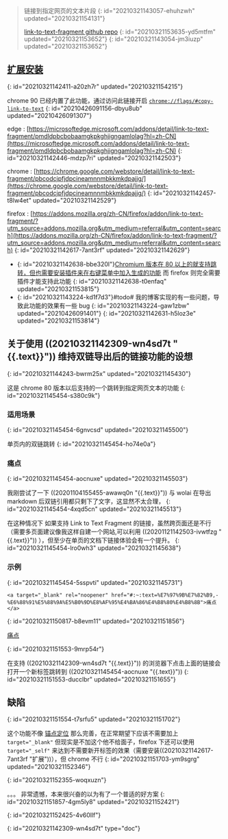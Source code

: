 > 链接到指定网页的文本片段
> {: id="20210321143057-ehuhzwh" updated="20210321154131"}
>
> [link-to-text-fragment github repo](https://github.com/GoogleChromeLabs/link-to-text-fragment)
> {: id="20210321153635-yd5mtfm" updated="20210321153652"}
{: id="20210321143054-jm3iuzp" updated="20210321153652"}

## [扩展安装](https://github.com/GoogleChromeLabs/link-to-text-fragment#installation)
{: id="20210321142411-a20zh7r" updated="20210321154215"}

chrome 90 已经内置了此功能，通过访问此链接开启 [`chrome://flags/#copy-link-to-text`](chrome://flags/#copy-link-to-text)
{: id="20210426091156-dbyu8ub" updated="20210426091307"}

edge : [https://microsoftedge.microsoft.com/addons/detail/link-to-text-fragment/pmdldpbcbobaamgkpkghjigngamlolag?hl=zh-CN](https://microsoftedge.microsoft.com/addons/detail/link-to-text-fragment/pmdldpbcbobaamgkpkghjigngamlolag?hl=zh-CN)
{: id="20210321142446-mdzp7ri" updated="20210321142503"}

chrome : [https://chrome.google.com/webstore/detail/link-to-text-fragment/pbcodcjpfjdpcineamnnmbkkmkdpajjg/](https://chrome.google.com/webstore/detail/link-to-text-fragment/pbcodcjpfjdpcineamnnmbkkmkdpajjg/)
{: id="20210321142457-t8lw4et" updated="20210321142529"}

firefox : [https://addons.mozilla.org/zh-CN/firefox/addon/link-to-text-fragment/?utm_source=addons.mozilla.org&utm_medium=referral&utm_content=search](https://addons.mozilla.org/zh-CN/firefox/addon/link-to-text-fragment/?utm_source=addons.mozilla.org&utm_medium=referral&utm_content=search)
{: id="20210321142617-7ant3rf" updated="20210321142629"}

- {: id="20210321142638-bbe320l"}[Chromium 版本在 80 以上的就支持跳转，但也需要安装插件来在右键菜单中加入生成的功能](https://sspai.com/post/61081#:~:text=%E5%88%86%E4%BA%AB%E4%B8%8E%E6%8E%A5%E6%94%B6%E5%8F%8C%E6%96%B9%E9%83%BD%E5%BF%85%E9%A1%BB%E4%BD%BF%E7%94%A8%20Chrome%2080%20%E5%8F%8A%E4%BB%A5%E4%B8%8A%E7%89%88%E6%9C%AC%E7%9A%84%E6%B5%8F%E8%A7%88%E5%99%A8%EF%BC%8C%E6%89%8D%E8%83%BD%E7%9C%8B%E5%88%B0%E7%94%9F%E6%88%90%E7%9A%84%E5%B8%A6%E6%9C%89%E9%AB%98%E4%BA%AE%E6%96%87%E6%9C%AC%E6%98%BE%E7%A4%BA%E6%95%88%E6%9E%9C%E7%9A%84%E9%A1%B5%E9%9D%A2%E3%80%82) 而 firefox 则完全需要插件才能支持此功能
  {: id="20210321142638-t0enfaq" updated="20210321153815"}
- {: id="20210321143224-kd1f7d3"}#todo# 我的博客实现的有一些问题，导致此功能的效果有一些 bug
  {: id="20210321143224-gaw1zbw" updated="20210426091401"}
{: id="20210321142631-h5loz3e" updated="20210321153814"}

## 关于使用 ((20210321142309-wn4sd7t "{{.text}}"))  维持双链导出后的链接功能的设想
{: id="20210321144243-bwrm25x" updated="20210321145430"}

这是 chrome 80 版本以后支持的一个跳转到指定网页文本的功能
{: id="20210321145454-s380c9k"}

### 适用场景
{: id="20210321145454-6gnvcsd" updated="20210321145500"}

单页内的双链跳转
{: id="20210321145454-ho74e0a"}

### 痛点
{: id="20210321145454-aocnuxe" updated="20210321145503"}

我刚尝试了一下 ((20201104155455-awawq0n "{{.text}}")) 与 wolai 在导出 markdown 后双链引用都只剩下了文字，这显然不太合理，
{: id="20210321145454-4xqd5cn" updated="20210321145513"}

在这种情况下 如果支持 Link to Text Fragment 的链接，虽然跨页面还是不行（需要多页面建议像我这样自建一个网站,可以利用 ((20201121142503-ivwtfzg "{{.text}}"))  ），但至少在单页的文档下链接体验会有一个提升。
{: id="20210321145454-lro0wh3" updated="20210321145638"}

### 示例
{: id="20210321145454-5sspvti" updated="20210321145731"}

```
<a target="_blank" rel="noopener" href="#:~:text=%E7%97%9B%E7%82%B9,-%E6%88%91%E5%88%9A%E5%B0%9D%E8%AF%95%E4%BA%86%E4%B8%80%E4%B8%8B">痛点</a> 
```
{: id="20210321150817-b8evm11" updated="20210321151856"}

<a target="_blank" rel="noopener" href="#:~:text=%E7%97%9B%E7%82%B9,-%E6%88%91%E5%88%9A%E5%B0%9D%E8%AF%95%E4%BA%86%E4%B8%80%E4%B8%8B">痛点</a>

{: id="20210321151553-9mrp54r"}

在支持 ((20210321142309-wn4sd7t "{{.text}}")) 的浏览器下点击上面的链接会打开一个新标签跳转到 ((20210321145454-aocnuxe "{{.text}}"))
{: id="20210321151553-ducclbr" updated="20210321151655"}

## 缺陷
{: id="20210321151554-t7srfu5" updated="20210321151702"}

这个功能不像 [锚点定位](https://www.zhangxinxu.com/wordpress/2013/08/url-anchor-html-%E9%94%9A%E7%82%B9%E5%AE%9A%E4%BD%8D%E6%9C%BA%E5%88%B6-%E5%BA%94%E7%94%A8-%E9%97%AE%E9%A2%98/) 那么完善，在正常期望下应该不需要加上 `target="_blank"`  但现实是不加这个他不给面子，firefox 下还可以使用 `target="_self"` 来达到不需要新开标签的效果（需要安装((20210321142617-7ant3rf "扩展"))），但 chrome 不行
{: id="20210321151703-ym9sgrg" updated="20210321152346"}

{: id="20210321152355-woqxuzn"}

。。。 非常遗憾，本来很兴奋的以为有了一个普适的好方案
{: id="20210321151857-4gm5ly8" updated="20210321152421"}

{: id="20210321152425-4v60llf"}


{: id="20210321142309-wn4sd7t" type="doc"}
